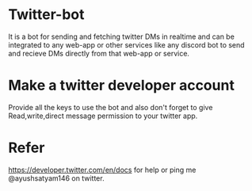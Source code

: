 # Twitter-bot 
It is a bot for sending and fetching twitter DMs in realtime and can be integrated to any web-app or other services like any discord bot to send and recieve DMs directly from that web-app or service.

# Make a twitter developer account 
Provide all the keys to use the bot and also don't forget to give Read,write,direct message permission to your twitter app.
# Refer
https://developer.twitter.com/en/docs for help or ping me @ayushsatyam146 on twitter.
